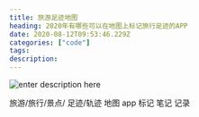 ```yaml
---
title: 旅游足迹地图
heading: 2020年有哪些可以在地图上标记旅行足迹的APP
date: 2020-08-12T09:53:46.229Z
categories: ["code"]
tags: 
description: 
---
```


![enter description here](https://gitee.com/smile365/blogimg/raw/master/sxy91/1597226052001.png)


旅游/旅行/景点/
足迹/轨迹
地图
app
标记
笔记
记录




